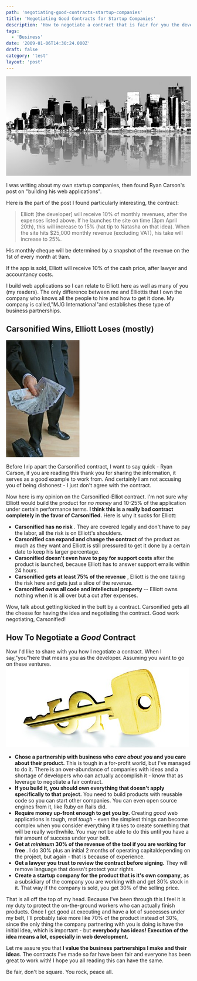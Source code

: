 ```yaml
---
path: 'negotiating-good-contracts-startup-companies'
title: 'Negotiating Good Contracts for Startup Companies'
description: 'How to negotiate a contract that is fair for you the developer and the company you partner with.'
tags:
  - 'Business'
date: '2009-01-06T14:30:24.000Z'
draft: false
category: 'test'
layout: 'post'
---
```


![](./new-york-cityscape.jpg)

I was writing about my own startup companies, then found Ryan Carson's post on "building his web applications".

Here is the part of the post I found particularly interesting, the contract:

> Elliott [the developer] will receive 10% of monthly revenues, after the expenses listed above. If he launches the site on time (3pm April 20th), this will increase to 15% (hat tip to Natasha on that idea). When the site hits $25,000 monthly revenue (excluding VAT), his take will increase to 25%.

His monthly cheque will be determined by a snapshot of the revenue on the 1st of every month at 9am.

If the app is sold, Elliott will receive 10% of the cash price, after lawyer and accountancy costs.

I build web applications so I can relate to Elliott here as well as many of you (my readers). The only difference between me and Elliottis that I own the company who knows all the people to hire and how to get it done. My company is called,"MJG International"and establishes these type of business partnerships.

## Carsonified Wins, Elliott Loses (mostly)

![](./busniess-man-money.jpg)

Before I rip apart the Carsonified contract, I want to say quick - Ryan Carson, if you are reading this thank you for sharing the information, it serves as a good example to work from. And certainly I am not accusing you of being dishonest - I just don't agree with the contract.

Now here is my opinion on the Carsonified-Elliot contract. I'm not sure why Elliott would build the product for _no money_ and 10-25% of the application under certain performance terms. **I think this is a really bad contract completely in the favor of Carsonified.** Here is why it sucks for Elliott:

- **Carsonified has no risk** . They are covered legally and don't have to pay the labor, all the risk is on Elliott's shoulders.
- **Carsonified can expand and change the contract** of the product as much as they want and Elliott is still pressured to get it done by a certain date to keep his larger percentage.
- **Carsonified doesn't even have to pay for support costs** after the product is launched, because Elliott has to answer support emails within 24 hours.
- **Carsonified gets at least 75% of the revenue** , Elliott is the one taking the risk here and gets just a slice of the revenue.
- **Carsonified owns all code and intellectual property** -- Elliott owns nothing when it is all over but a cut after expenses.

Wow, talk about getting kicked in the butt by a contract. Carsonified gets all the cheese for having the idea and negotiating the contract. Good work negotiating, Carsonified!

## How To Negotiate a _Good_ Contract

Now I'd like to share with you how I negotiate a contract. When I say,"you"here that means you as the developer. Assuming you want to go on these ventures.
![](./money-key.jpg)

- **Chose a partnership with business who _care about you_ and you care about their product.** This is tough in a for-profit world, but I've managed to do it. There is an over-abundance of companies with ideas and a shortage of developers who can actually accomplish it - know that as leverage to negotiate a fair contract.
- **If you build it, you should own everything that doesn't apply specifically to that project.** You need to build products with reusable code so you can start other companies. You can even open source engines from it, like Ruby on Rails did.
- **Require money up-front enough to get you by.** Creating _good_ web applications is tough, _real tough_ - even the simplest things can become complex when you consider everything it takes to create something that will be really worthwhile. You may not be able to do this until you have a fair amount of success under your belt.
- **Get at _minimum_ 30% of the revenue of the tool if you are working for free** . I do 30% plus an initial 2 months of operating capitaldepending on the project, but again - that is because of experience.
- **Get a lawyer you trust to review the contract before signing.** They will remove language that doesn't protect your rights.
- **Create a startup company for the product that is it's own company**, as a subsidiary of the company you are working with and get 30% stock in it. That way if the company is sold, you get 30% of the selling price.

That is all off the top of my head. Because I've been through this I feel it is my duty to protect the on-the-ground workers who can actually finish products. Once I get good at executing and have a lot of successes under my belt, I'll probably take more like 70% of the product instead of 30%, since the only thing the company partnering with you is doing is have the initial idea, which is important - but **everybody has ideas! Execution of the idea means a lot, especially in web development.**

Let me assure you that **I value the business partnerships I make and their ideas**. The contracts I've made so far have been fair and everyone has been great to work with! I hope you all reading this can have the same.

Be fair, don't be square. You rock, peace all.
